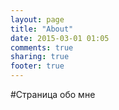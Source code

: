 ```yaml
---
layout: page
title: "About"
date: 2015-03-01 01:05
comments: true
sharing: true
footer: true
---
```


#Страница обо мне
